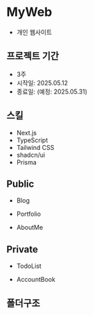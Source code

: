 # MyWeb

- 개인 웹사이트

## 프로젝트 기간
- 3주
- 시작일: 2025.05.12
- 종료일: (예정: 2025.05.31)


## 스킬
- Next.js
- TypeScript
- Tailwind CSS
- shadcn/ui
- Prisma

## Public

- Blog

- Portfolio

- AboutMe

## Private

- TodoList

- AccountBook

## 폴더구조
```

```